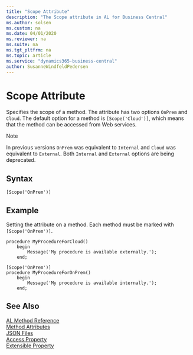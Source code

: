 ```yaml
---
title: "Scope Attribute"
description: "The Scope attribute in AL for Business Central"
ms.author: solsen
ms.custom: na
ms.date: 04/01/2020
ms.reviewer: na
ms.suite: na
ms.tgt_pltfrm: na
ms.topic: article
ms.service: "dynamics365-business-central"
author: SusanneWindfeldPedersen
---
```


# Scope Attribute
Specifies the scope of a method. The attribute has two options `OnPrem` and `Cloud`. The default option for a method is `[Scope('Cloud')]`, which means that the method can be accessed from Web services. 

> [!NOTE]  
> In previous versions `OnPrem` was equivalent to `Internal` and `Cloud` was equivalent to `External`. Both `Internal` and `External` options are being deprecated.

## Syntax  
```  
[Scope('OnPrem')]
```
  
## Example
Setting the attribute on a method. Each method must be marked with `[Scope('OnPrem')]`.

```
procedure MyProcedureForCloud()
    begin
        Message('My procedure is available externally.');    
    end;

[Scope('OnPrem')]
procedure MyProcedureForOnPrem()
    begin
        Message('My procedure is available internally.');    
    end;

```
  
## See Also

[AL Method Reference](../methods-auto/library.md)  
[Method Attributes](devenv-method-attributes.md)  
[JSON Files](../devenv-json-files.md)  
[Access Property](../properties/devenv-access-property.md)  
[Extensible Property](../properties/devenv-extensible-property.md)
